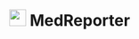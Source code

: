 # <img src="https://github.com/openradx/medreporter/assets/76905707/3d3a4d23-d565-43b0-b62c-7030e08ae42c" width="30"> MedReporter


